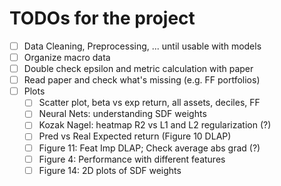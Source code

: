 # TODOs for the project

- [ ] Data Cleaning, Preprocessing, ... until usable with models
- [ ] Organize macro data
- [ ] Double check epsilon and metric calculation with paper
- [ ] Read paper and check what's missing (e.g. FF portfolios)
- [ ] Plots
    - [ ] Scatter plot, beta vs exp return, all assets, deciles, FF
    - [ ] Neural Nets: understanding SDF weights
    - [ ] Kozak Nagel: heatmap R2 vs L1 and L2 regularization (?)
    - [ ] Pred vs Real Expected return (Figure 10 DLAP)
    - [ ] Figure 11: Feat Imp DLAP; Check average abs grad (?)
    - [ ] Figure 4: Performance with different features
    - [ ] Figure 14: 2D plots of SDF weights
